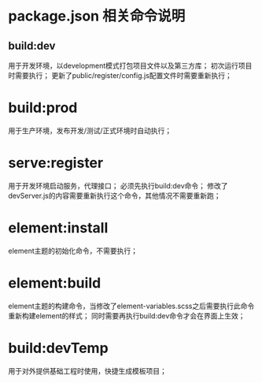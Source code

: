 # package.json 相关命令说明

## build:dev

用于开发环境，以development模式打包项目文件以及第三方库；
初次运行项目时需要执行；
更新了public/register/config.js配置文件时需要重新执行；

# build:prod

用于生产环境，发布开发/测试/正式环境时自动执行；
     
# serve:register

用于开发环境启动服务，代理接口；
必须先执行build:dev命令；
修改了devServer.js的内容需要重新执行这个命令，其他情况不需要重新跑；

# element:install

element主题的初始化命令，不需要执行；

# element:build

element主题的构建命令，当修改了element-variables.scss之后需要执行此命令重新构建element的样式；
同时需要再执行build:dev命令才会在界面上生效；

# build:devTemp

用于对外提供基础工程时使用，快捷生成模板项目；
